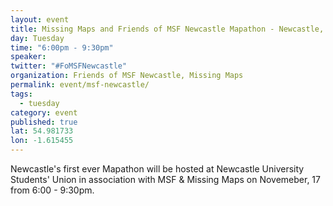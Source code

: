 ```yaml
---
layout: event
title: Missing Maps and Friends of MSF Newcastle Mapathon - Newcastle, England
day: Tuesday
time: "6:00pm - 9:30pm"
speaker: 
twitter: "#FoMSFNewcastle"
organization: Friends of MSF Newcastle, Missing Maps
permalink: event/msf-newcastle/
tags: 
  - tuesday
category: event
published: true
lat: 54.981733
lon: -1.615455
---
```


Newcastle's first ever Mapathon will be hosted at Newcastle University Students' Union in association with MSF & Missing Maps on Novemeber, 17 from 6:00 - 9:30pm.
